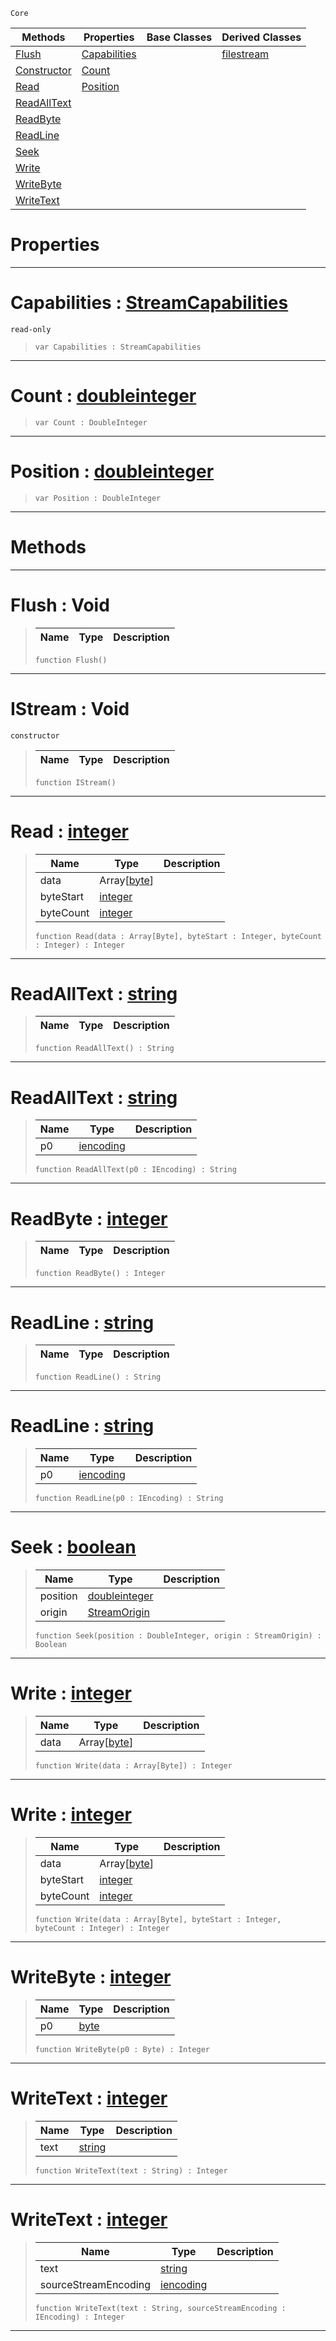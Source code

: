  `Core`

|Methods|Properties|Base Classes|Derived Classes|
|---|---|---|---|
|[ Flush](https://plasmaengine.github.io/PlasmaDocs/Plasma1/C++/code_reference/lightning_base_types/istream.markdown#flush-void)|[ Capabilities](https://plasmaengine.github.io/PlasmaDocs/Plasma1/C++/code_reference/lightning_base_types/istream.markdown#capabilities-plasma-engine)| |[filestream](https://plasmaengine.github.io/PlasmaDocs/Plasma1/C++/code_reference/lightning_base_types/filestream.markdown)|
|[ Constructor](https://plasmaengine.github.io/PlasmaDocs/Plasma1/C++/code_reference/lightning_base_types/istream.markdown#istream-void)|[ Count](https://plasmaengine.github.io/PlasmaDocs/Plasma1/C++/code_reference/lightning_base_types/istream.markdown#count-plasma-engine-docume)| | |
|[ Read](https://plasmaengine.github.io/PlasmaDocs/Plasma1/C++/code_reference/lightning_base_types/istream.markdown#read-plasma-engine-documen)|[ Position](https://plasmaengine.github.io/PlasmaDocs/Plasma1/C++/code_reference/lightning_base_types/istream.markdown#position-plasma-engine-doc)| | |
|[ ReadAllText](https://plasmaengine.github.io/PlasmaDocs/Plasma1/C++/code_reference/lightning_base_types/istream.markdown#readalltext-plasma-engine)| | | |
|[ ReadByte](https://plasmaengine.github.io/PlasmaDocs/Plasma1/C++/code_reference/lightning_base_types/istream.markdown#readbyte-plasma-engine-doc)| | | |
|[ ReadLine](https://plasmaengine.github.io/PlasmaDocs/Plasma1/C++/code_reference/lightning_base_types/istream.markdown#readline-plasma-engine-doc)| | | |
|[ Seek](https://plasmaengine.github.io/PlasmaDocs/Plasma1/C++/code_reference/lightning_base_types/istream.markdown#seek-plasma-engine-documen)| | | |
|[ Write](https://plasmaengine.github.io/PlasmaDocs/Plasma1/C++/code_reference/lightning_base_types/istream.markdown#write-plasma-engine-docume)| | | |
|[ WriteByte](https://plasmaengine.github.io/PlasmaDocs/Plasma1/C++/code_reference/lightning_base_types/istream.markdown#writebyte-plasma-engine-do)| | | |
|[ WriteText](https://plasmaengine.github.io/PlasmaDocs/Plasma1/C++/code_reference/lightning_base_types/istream.markdown#writetext-plasma-engine-do)| | | |


 #  Properties


---  
 #  Capabilities : [StreamCapabilities](https://plasmaengine.github.io/PlasmaDocs/Plasma1/C++/code_reference/flags_reference.markdown#streamcapabilities)

 `read-only`

> 
> ``` lang=cpp, name=Lightning
> var Capabilities : StreamCapabilities


---  
 #  Count : [doubleinteger](https://plasmaengine.github.io/PlasmaDocs/Plasma1/C++/code_reference/lightning_base_types/doubleinteger.markdown)

> 
> ``` lang=cpp, name=Lightning
> var Count : DoubleInteger


---  
 #  Position : [doubleinteger](https://plasmaengine.github.io/PlasmaDocs/Plasma1/C++/code_reference/lightning_base_types/doubleinteger.markdown)

> 
> ``` lang=cpp, name=Lightning
> var Position : DoubleInteger


---  
 #  Methods


---  
 #  Flush : Void

> 
> |Name|Type|Description|
> |---|---|---|
> ``` lang=cpp, name=Lightning
> function Flush()
> ``` 


---  
 #  IStream : Void

 `constructor`

> 
> |Name|Type|Description|
> |---|---|---|
> ``` lang=cpp, name=Lightning
> function IStream()
> ``` 


---  
 #  Read : [integer](https://plasmaengine.github.io/PlasmaDocs/Plasma1/C++/code_reference/lightning_base_types/integer.markdown)

> 
> |Name|Type|Description|
> |---|---|---|
> |data|Array[[byte](https://plasmaengine.github.io/PlasmaDocs/Plasma1/C++/code_reference/lightning_base_types/byte.markdown)]| |
> |byteStart|[integer](https://plasmaengine.github.io/PlasmaDocs/Plasma1/C++/code_reference/lightning_base_types/integer.markdown)| |
> |byteCount|[integer](https://plasmaengine.github.io/PlasmaDocs/Plasma1/C++/code_reference/lightning_base_types/integer.markdown)| |
> ``` lang=cpp, name=Lightning
> function Read(data : Array[Byte], byteStart : Integer, byteCount : Integer) : Integer
> ``` 


---  
 #  ReadAllText : [string](https://plasmaengine.github.io/PlasmaDocs/Plasma1/C++/code_reference/lightning_base_types/string.markdown)

> 
> |Name|Type|Description|
> |---|---|---|
> ``` lang=cpp, name=Lightning
> function ReadAllText() : String
> ``` 


---  
 #  ReadAllText : [string](https://plasmaengine.github.io/PlasmaDocs/Plasma1/C++/code_reference/lightning_base_types/string.markdown)

> 
> |Name|Type|Description|
> |---|---|---|
> |p0|[iencoding](https://plasmaengine.github.io/PlasmaDocs/Plasma1/C++/code_reference/lightning_base_types/iencoding.markdown)| |
> ``` lang=cpp, name=Lightning
> function ReadAllText(p0 : IEncoding) : String
> ``` 


---  
 #  ReadByte : [integer](https://plasmaengine.github.io/PlasmaDocs/Plasma1/C++/code_reference/lightning_base_types/integer.markdown)

> 
> |Name|Type|Description|
> |---|---|---|
> ``` lang=cpp, name=Lightning
> function ReadByte() : Integer
> ``` 


---  
 #  ReadLine : [string](https://plasmaengine.github.io/PlasmaDocs/Plasma1/C++/code_reference/lightning_base_types/string.markdown)

> 
> |Name|Type|Description|
> |---|---|---|
> ``` lang=cpp, name=Lightning
> function ReadLine() : String
> ``` 


---  
 #  ReadLine : [string](https://plasmaengine.github.io/PlasmaDocs/Plasma1/C++/code_reference/lightning_base_types/string.markdown)

> 
> |Name|Type|Description|
> |---|---|---|
> |p0|[iencoding](https://plasmaengine.github.io/PlasmaDocs/Plasma1/C++/code_reference/lightning_base_types/iencoding.markdown)| |
> ``` lang=cpp, name=Lightning
> function ReadLine(p0 : IEncoding) : String
> ``` 


---  
 #  Seek : [boolean](https://plasmaengine.github.io/PlasmaDocs/Plasma1/C++/code_reference/lightning_base_types/boolean.markdown)

> 
> |Name|Type|Description|
> |---|---|---|
> |position|[doubleinteger](https://plasmaengine.github.io/PlasmaDocs/Plasma1/C++/code_reference/lightning_base_types/doubleinteger.markdown)| |
> |origin|[StreamOrigin](https://plasmaengine.github.io/PlasmaDocs/Plasma1/C++/code_reference/enum_reference.markdown#streamorigin)| |
> ``` lang=cpp, name=Lightning
> function Seek(position : DoubleInteger, origin : StreamOrigin) : Boolean
> ``` 


---  
 #  Write : [integer](https://plasmaengine.github.io/PlasmaDocs/Plasma1/C++/code_reference/lightning_base_types/integer.markdown)

> 
> |Name|Type|Description|
> |---|---|---|
> |data|Array[[byte](https://plasmaengine.github.io/PlasmaDocs/Plasma1/C++/code_reference/lightning_base_types/byte.markdown)]| |
> ``` lang=cpp, name=Lightning
> function Write(data : Array[Byte]) : Integer
> ``` 


---  
 #  Write : [integer](https://plasmaengine.github.io/PlasmaDocs/Plasma1/C++/code_reference/lightning_base_types/integer.markdown)

> 
> |Name|Type|Description|
> |---|---|---|
> |data|Array[[byte](https://plasmaengine.github.io/PlasmaDocs/Plasma1/C++/code_reference/lightning_base_types/byte.markdown)]| |
> |byteStart|[integer](https://plasmaengine.github.io/PlasmaDocs/Plasma1/C++/code_reference/lightning_base_types/integer.markdown)| |
> |byteCount|[integer](https://plasmaengine.github.io/PlasmaDocs/Plasma1/C++/code_reference/lightning_base_types/integer.markdown)| |
> ``` lang=cpp, name=Lightning
> function Write(data : Array[Byte], byteStart : Integer, byteCount : Integer) : Integer
> ``` 


---  
 #  WriteByte : [integer](https://plasmaengine.github.io/PlasmaDocs/Plasma1/C++/code_reference/lightning_base_types/integer.markdown)

> 
> |Name|Type|Description|
> |---|---|---|
> |p0|[byte](https://plasmaengine.github.io/PlasmaDocs/Plasma1/C++/code_reference/lightning_base_types/byte.markdown)| |
> ``` lang=cpp, name=Lightning
> function WriteByte(p0 : Byte) : Integer
> ``` 


---  
 #  WriteText : [integer](https://plasmaengine.github.io/PlasmaDocs/Plasma1/C++/code_reference/lightning_base_types/integer.markdown)

> 
> |Name|Type|Description|
> |---|---|---|
> |text|[string](https://plasmaengine.github.io/PlasmaDocs/Plasma1/C++/code_reference/lightning_base_types/string.markdown)| |
> ``` lang=cpp, name=Lightning
> function WriteText(text : String) : Integer
> ``` 


---  
 #  WriteText : [integer](https://plasmaengine.github.io/PlasmaDocs/Plasma1/C++/code_reference/lightning_base_types/integer.markdown)

> 
> |Name|Type|Description|
> |---|---|---|
> |text|[string](https://plasmaengine.github.io/PlasmaDocs/Plasma1/C++/code_reference/lightning_base_types/string.markdown)| |
> |sourceStreamEncoding|[iencoding](https://plasmaengine.github.io/PlasmaDocs/Plasma1/C++/code_reference/lightning_base_types/iencoding.markdown)| |
> ``` lang=cpp, name=Lightning
> function WriteText(text : String, sourceStreamEncoding : IEncoding) : Integer
> ``` 


---  
 

 